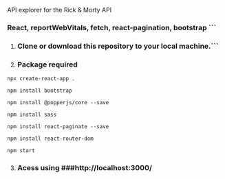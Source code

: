 API explorer for the Rick & Morty API 
### React, reportWebVitals, fetch, react-pagination, bootstrap ```
1. ### Clone or download this repository to your local machine.```
2. ### Package required

```
npx create-react-app .

npm install bootstrap

npm install @popperjs/core --save

npm install sass

npm install react-paginate --save

npm install react-router-dom

npm start
```
3. ### Acess using ###http://localhost:3000/



